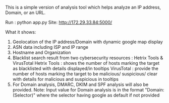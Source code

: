 This is a simple version of analysis tool which helps analyze an IP address, Domain, or an URL.

Run : python app.py
Site: http://172.29.33.84:5000/

What it shows:
1. Geolocation of the IP address/Domain with dynamic google map display
2. ASN data including ISP and IP range
3. Hostname and Organization
4. Blacklist search result from two cybersecurity resources : Hetrix Tools & VirusTotal
    Hetrix Tools : shows the number of hosts marking the target as blacklisted with details displayed/in tooltips
    VirusTotal : provide the number of hosts marking the target to be malicious/ suspicious/ clear with details for malicious and suspicious in tooltips
5. For Domain analysis, DMARC, DKIM and SPF analysis will also be provided.
   Note: Input value for Domain analysis is in the format "Domain:(Selector)" where the selector having google as default if not provided 


